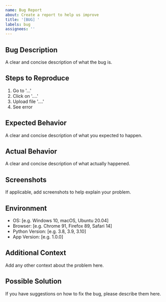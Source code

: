 ```yaml
---
name: Bug Report
about: Create a report to help us improve
title: '[BUG] '
labels: bug
assignees: ''
---
```


## Bug Description
A clear and concise description of what the bug is.

## Steps to Reproduce
1. Go to '...'
2. Click on '....'
3. Upload file '....'
4. See error

## Expected Behavior
A clear and concise description of what you expected to happen.

## Actual Behavior
A clear and concise description of what actually happened.

## Screenshots
If applicable, add screenshots to help explain your problem.

## Environment
- OS: [e.g. Windows 10, macOS, Ubuntu 20.04]
- Browser: [e.g. Chrome 91, Firefox 89, Safari 14]
- Python Version: [e.g. 3.8, 3.9, 3.10]
- App Version: [e.g. 1.0.0]

## Additional Context
Add any other context about the problem here.

## Possible Solution
If you have suggestions on how to fix the bug, please describe them here.